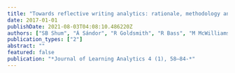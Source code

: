 ```yaml
---
title: "Towards reflective writing analytics: rationale, methodology and preliminary results"
date: 2017-01-01
publishDate: 2021-08-03T04:08:10.486220Z
authors: ["SB Shum", "Á Sándor", "R Goldsmith", "R Bass", "M McWilliams"]
publication_types: ["2"]
abstract: ""
featured: false
publication: "*Journal of Learning Analytics 4 (1), 58–84-*"
---
```


